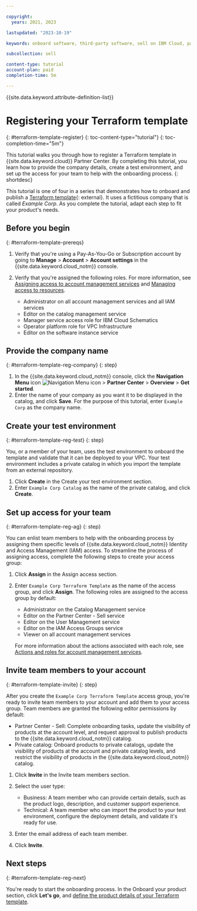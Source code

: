 ```yaml
---

copyright:
  years: 2021, 2023

lastupdated: "2023-10-19"

keywords: onboard software, third-party software, sell on IBM Cloud, partner center, operator, validate, test, Terraform, terraform template

subcollection: sell

content-type: tutorial
account-plan: paid
completion-time: 5m

---
```


{{site.data.keyword.attribute-definition-list}}


# Registering your Terraform template
{: #terraform-template-register}
{: toc-content-type="tutorial"}
{: toc-completion-time="5m"}

This tutorial walks you through how to register a Terraform template in {{site.data.keyword.cloud}} Partner Center. By completing this tutorial, you learn how to provide the company details, create a test environment, and set up the access for your team to help with the onboarding process.
{: shortdesc}

This tutorial is one of four in a series that demonstrates how to onboard and publish a [Terraform template](https://github.com/IBM-Cloud/terraform-sample/releases/tag/v1.0.0){: external}. It uses a fictitious company that is called *Example Corp*. As you complete the tutorial, adapt each step to fit your product's needs.

## Before you begin
{: #terraform-template-prereqs}

1. Verify that you're using a Pay-As-You-Go or Subscription account by going to **Manage** > **Account** > **Account settings** in the {{site.data.keyword.cloud_notm}} console.

1. Verify that you're assigned the following roles. For more information, see [Assigning access to account management services](https://cloud.ibm.com/docs/account?topic=account-account-services) and [Managing access to resources](https://cloud.ibm.com/docs/account?topic=account-assign-access-resources).

   * Administrator on all account management services and all IAM services
   * Editor on the catalog management service
   * Manager service access role for IBM Cloud Schematics
   * Operator platform role for VPC Infrastructure
   * Editor on the software instance service

## Provide the company name
{: #terraform-template-reg-company}
{: step}

1. In the {{site.data.keyword.cloud_notm}} console, click the **Navigation Menu** icon ![Navigation Menu icon](../icons/icon_hamburger.svg "Menu") > **Partner Center** > **Overview** > **Get started**.
2. Enter the name of your company as you want it to be displayed in the catalog, and click **Save**. For the purpose of this tutorial, enter `Example Corp` as the company name.

## Create your test environment
{: #terraform-template-reg-test}
{: step}

You, or a member of your team, uses the test environment to onboard the template and validate that it can be deployed to your VPC. Your test environment includes a private catalog in which you import the template from an external repository.

1. Click **Create** in the Create your test environment section.
1. Enter `Example Corp Catalog` as the name of the private catalog, and click **Create**.

## Set up access for your team
{: #terraform-template-reg-ag}
{: step}

You can enlist team members to help with the onboarding process by assigning them specific levels of {{site.data.keyword.cloud_notm}} Identity and Access Management (IAM) access. To streamline the process of assigning access, complete the following steps to create your access group:

1. Click **Assign** in the Assign access section.
1. Enter `Example Corp Terraform Template` as the name of the access group, and click **Assign**. The following roles are assigned to the access group by default:

    * Administrator on the Catalog Management service
    * Editor on the Partner Center - Sell service
    * Editor on the User Management service
    * Editor on the IAM Access Groups service
    * Viewer on all account management services

    For more information about the actions associated with each role, see [Actions and roles for account management services](/docs/account?topic=account-account-services#account-management-actions-roles).

## Invite team members to your account
{: #terraform-template-invite}
{: step}

After you create the `Example Corp Terraform Template` access group, you're ready to invite team members to your account and add them to your access group. Team members are granted the following editor permissions by default:

* Partner Center - Sell: Complete onboarding tasks, update the visibility of products at the account level, and request approval to publish products to the {{site.data.keyword.cloud_notm}} catalog.
* Private catalog: Onboard products to private catalogs, update the visibility of products at the account and private catalog levels, and restrict the visibility of products in the {{site.data.keyword.cloud_notm}} catalog.

1. Click **Invite** in the Invite team members section.
1. Select the user type:

    * Business: A team member who can provide certain details, such as the product logo, description, and customer support experience.
    * Technical: A team member who can import the product to your test environment, configure the deployment details, and validate it's ready for use.

1. Enter the email address of each team member.
1. Click **Invite**.


## Next steps
{: #terraform-template-reg-next}

You're ready to start the onboarding process. In the Onboard your product section, click **Let's go**, and [define the product details of your Terraform template](/docs/sell?topic=sell-terraform-template-define).
